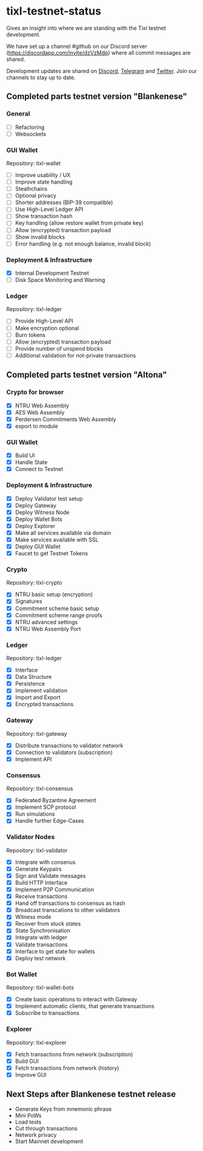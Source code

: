 # tixl-testnet-status
Gives an insight into where we are standing with the Tixl testnet development.

We have set up a channel #github on our Discord server (https://discordapp.com/invite/dzVzMdp) where all commit messages are shared. 

Development updates are shared on [Discord](https://discord.gg/dzVzMdp), [Telegram](https://t.me/tixlcurrency) and [Twitter](https://twitter.com/tixlcurrency). Join our channels to stay up to date.

## Completed parts testnet version "Blankenese"

### General
- [ ] Refactoring
- [ ] Websockets

### GUI Wallet
Repository: tixl-wallet
- [ ] Improve usability / UX
- [ ] Improve state handling
- [ ] Stealhchains
- [ ] Optional privacy
- [ ] Shorter addresses (BIP-39 compatible)
- [ ] Use High-Level Ledger API
- [ ] Show transaction hash
- [ ] Key handling (allow restore wallet from private key)
- [ ] Allow (encrypted) transaction payload
- [ ] Show invalid blocks
- [ ] Error handling (e.g. not enough balance, invalid block)

### Deployment & Infrastructure
- [x] Internal Development Testnet
- [ ] Disk Space Monitoring and Warning

### Ledger
Repository: tixl-ledger
- [ ] Provide High-Level API
- [ ] Make encryption optional
- [ ] Burn tokens
- [ ] Allow (encrypted) transaction payload
- [ ] Provide number of unspend blocks
- [ ] Additional validation for not-private transactions

## Completed parts testnet version "Altona"

### Crypto for browser
- [x] NTRU Web Assembly
- [x] AES Web Assembly
- [x] Perdersen Commitments Web Assembly
- [x] export to module
 
### GUI Wallet
- [x] Build UI
- [x] Handle State
- [x] Connect to Testnet

### Deployment & Infrastructure
- [x] Deploy Validator test setup
- [x] Deploy Gateway
- [x] Deploy Witness Node
- [x] Deploy Wallet Bots
- [x] Deploy Explorer
- [x] Make all services available via domain
- [x] Make services available with SSL
- [x] Deploy GUI Wallet
- [x] Faucet to get Testnet Tokens

### Crypto 
Repository: tixl-crypto
- [x] NTRU basic setup (encryption) 
- [x] Signatures
- [x] Commitment scheme basic setup
- [x] Commitment scheme range proofs
- [x] NTRU advanced settings
- [x] NTRU Web Assembly Port

### Ledger
Repository: tixl-ledger
- [x] Interface
- [x] Data Structure
- [x] Persistence
- [x] Implement validation
- [X] Import and Export
- [X] Encrypted transactions

### Gateway
Repository: tixl-gateway
- [x] Distribute transactions to validator network
- [x] Connection to validators (subscription)
- [x] Implement API

### Consensus 
Repository: tixl-consensus
- [x] Federated Byzantine Agreement
- [x] Implement SCP protocol
- [x] Run simulations
- [x] Handle further Edge-Cases

### Validator Nodes 
Repository: tixl-validator
- [x] Integrate with consenus
- [x] Generate Keypairs
- [x] Sign and Validate messages
- [x] Build HTTP Interface
- [x] Implement P2P Communication
- [x] Receive transactions
- [x] Hand off transactions to consensus as hash
- [x] Broadcast transcations to other validators
- [x] Witness mode
- [x] Recover from stuck states
- [x] State Synchronisation 
- [x] Integrate with ledger
- [x] Validate transactions 
- [x] Interface to get state for wallets
- [x] Deploy test network

### Bot Wallet
Repository: tixl-wallet-bots
- [x] Create basic operations to interact with Gateway
- [x] Implement automatic clients, that generate transactions
- [x] Subscribe to transactions

### Explorer
Repository: tixl-explorer
- [X] Fetch transactions from network (subscription)
- [X] Build GUI
- [X] Fetch transactions from network (history)
- [X] Improve GUI

## Next Steps after Blankenese testnet release

- Generate Keys from mnemonic phrase
- Mini PoWs
- Load tests
- Cut through transactions
- Network privacy
- Start Mainnet development
